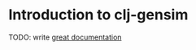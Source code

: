 # Introduction to clj-gensim

TODO: write [great documentation](http://jacobian.org/writing/what-to-write/)
